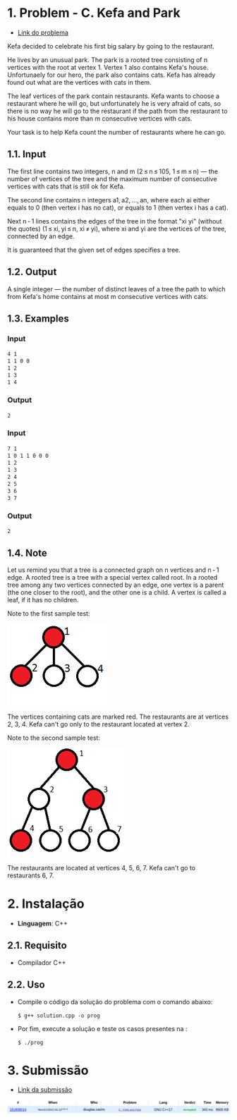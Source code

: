 # 1. Problem - C. Kefa and Park

- [Link do problema](https://codeforces.com/contest/580/problem/C)

Kefa decided to celebrate his first big salary by going to the restaurant.

He lives by an unusual park. The park is a rooted tree consisting of n vertices with the root at vertex 1. Vertex 1 also contains Kefa's house. Unfortunaely for our hero, the park also contains cats. Kefa has already found out what are the vertices with cats in them.

The leaf vertices of the park contain restaurants. Kefa wants to choose a restaurant where he will go, but unfortunately he is very afraid of cats, so there is no way he will go to the restaurant if the path from the restaurant to his house contains more than m consecutive vertices with cats.

Your task is to help Kefa count the number of restaurants where he can go.

## 1.1. Input

The first line contains two integers, n and m (2 ≤ n ≤ 105, 1 ≤ m ≤ n) — the number of vertices of the tree and the maximum number of consecutive vertices with cats that is still ok for Kefa.

The second line contains n integers a1, a2, ..., an, where each ai either equals to 0 (then vertex i has no cat), or equals to 1 (then vertex i has a cat).

Next n - 1 lines contains the edges of the tree in the format "xi yi" (without the quotes) (1 ≤ xi, yi ≤ n, xi ≠ yi), where xi and yi are the vertices of the tree, connected by an edge.

It is guaranteed that the given set of edges specifies a tree.

## 1.2. Output

A single integer — the number of distinct leaves of a tree the path to which from Kefa's home contains at most m consecutive vertices with cats.

## 1.3. Examples

### Input

```
4 1
1 1 0 0
1 2
1 3
1 4
```
### Output
```
2
```

### Input

```
7 1
1 0 1 1 0 0 0
1 2
1 3
2 4
2 5
3 6
3 7
```
### Output
```
2
```

## 1.4. Note

Let us remind you that a tree is a connected graph on n vertices and n - 1 edge. A rooted tree is a tree with a special vertex called root. In a rooted tree among any two vertices connected by an edge, one vertex is a parent (the one closer to the root), and the other one is a child. A vertex is called a leaf, if it has no children.

Note to the first sample test:

![Imagem 1](./img/785114b4b3f5336f02078c25750f87c5a1d0b4be.png)

The vertices containing cats are marked red. The restaurants are at vertices 2, 3, 4. Kefa can't go only to the restaurant located at vertex 2.

Note to the second sample test:

![Imagem 2](./img/e5c07640680c837aec99126d94287872e69aa09a.png)

The restaurants are located at vertices 4, 5, 6, 7. Kefa can't go to restaurants 6, 7.

# 2. Instalação 

- **Linguagem**: C++<br>

## 2.1. Requisito

- Compilador C++

## 2.2. Uso 

- Compile o código da solução do problema com o comando abaixo:
  
  ```
  $ g++ solution.cpp -o prog
  ```

- Por fim, execute a solução e teste os casos presentes na :

  ```
  $ ./prog
  ```
# 3. Submissão

- [Link da submissão](https://codeforces.com/contest/580/submission/181839014)

![Submissão](./img/submissao.jpg)
